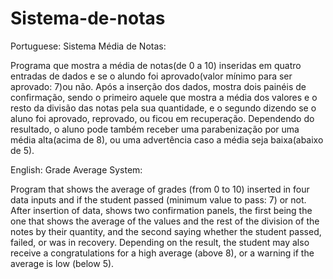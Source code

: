 # Sistema-de-notas


Portuguese: Sistema Média de Notas:

Programa que mostra a média de notas(de 0 a 10) inseridas em quatro entradas de dados e se o alundo foi aprovado(valor mínimo para ser aprovado: 7)ou não. Após a
inserção dos dados, mostra dois painéis de confirmação, sendo o primeiro aquele que mostra a média dos valores e o resto da divisão das notas pela sua quantidade,
e o segundo dizendo se o aluno foi aprovado, reprovado, ou ficou em recuperação. Dependendo do resultado, o aluno pode também receber uma parabenização por uma média alta(acima de 8), ou uma advertência caso a média seja baixa(abaixo de 5).


English: Grade Average System:

Program that shows the average of grades (from 0 to 10) inserted in four data inputs and if the student passed (minimum value to pass: 7) or not. After
insertion of data, shows two confirmation panels, the first being the one that shows the average of the values and the rest of the division of the notes by their quantity,
and the second saying whether the student passed, failed, or was in recovery. Depending on the result, the student may also receive a congratulations for a high average (above 8), or a warning if the average is low (below 5).

